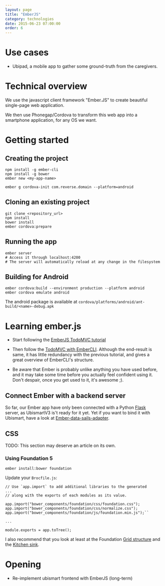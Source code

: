 ```yaml
---
layout: page
title: "EmberJS"
category: technologies
date: 2015-06-23 07:00:00
order: 6
---
```


# Use cases

* Ubipad, a mobile app to gather some ground-truth from the caregivers.

# Technical overview

We use the javascript client framework "Ember.JS" to create beautiful single-page web application.

We then use Phonegap/Cordova to transform this web app into a smartphone application, for any OS we want.

# Getting started

## Creating the project

```
npm install -g ember-cli
npm install -g bower
ember new <my-app-name>

ember g cordova-init com.reverse.domain --platform=android
```

## Cloning an existing project

```
git clone <repository_url>
npm install
bower install
ember cordova:prepare
```

## Running the app

```
ember server
# Access it through localhost:4200
# The server will automatically reload at any change in the filesystem
```

## Building for Android

```
ember cordova:build --environment production --platform android
ember cordova emulate android
```

The android package is available at `cordova/platforms/android/ant-build/<name>-debug.apk`

# Learning ember.js

* Start following the [EmberJS TodoMVC tutorial](http://guides.emberjs.com/v1.10.0/getting-started/)
* Then follow the [TodoMVC with EmberCLI](http://www.cubicleapps.com/articles/todo-mvc-with-ember-cli-part-1). Although the end-result is same, it has little redundancy with the previous tutorial, and gives a great overview of EmberCLI's structure.

* Be aware that Ember is probably unlike anything you have used before, and it may take some time before you actually feel confident using it. Don't despair, once you get used to it, it's awesome ;).

## Connect Ember with a backend server

So far, our Ember app have only been connected with a Python [Flask](http://flask.pocoo.org/) server, as UbismartV3 is't ready for it yet. Yet if you want to bind it with Ubismart, have a look at [Ember-data-sails-adapter](https://github.com/bmac/ember-data-sails-adapter).

## CSS

TODO: This section may deserve an article on its own.

### Using Foundation 5

`ember install:bower foundation`

Update your `Brocfile.js`:

```
// Use `app.import` to add additional libraries to the generated
...
// along with the exports of each modules as its value.

app.import("bower_components/foundation/css/foundation.css");
app.import("bower_components/foundation/css/normalize.css");
app.import("bower_components/foundation/js/foundation.min.js");``

...

module.exports = app.toTree();
```

I also recommend that you look at least at the Foundation [Grid structure](http://foundation.zurb.com/docs/components/grid.html) and the [Kitchen sink](http://foundation.zurb.com/docs/components/kitchen_sink.html).

# Opening

* Re-implement ubismart frontend with EmberJS (long-term)
